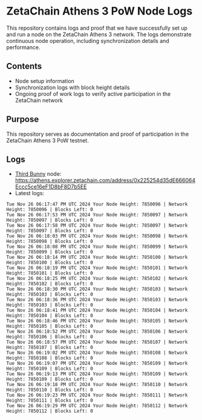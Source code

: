 # ZetaChain Athens 3 PoW Node Logs
This repository contains logs and proof that we have successfully set up and run a node on the ZetaChain Athens 3 network. The logs demonstrate continuous node operation, including synchronization details and performance.

## Contents
- Node setup information
- Synchronization logs with block height details
- Ongoing proof of work logs to verify active participation in the ZetaChain network

## Purpose
This repository serves as documentation and proof of participation in the ZetaChain Athens 3 PoW testnet.

## Logs

- [Third Bunny](https://thirdbunny.xyz/) node: https://athens.explorer.zetachain.com/address/0x225254d35dE666064Eccc5ce16eF1D8bF8D7b5EE
- Latest logs:
```
Tue Nov 26 06:17:47 PM UTC 2024 Your Node Height: 7850096 | Network Height: 7850096 | Blocks Left: 0
Tue Nov 26 06:17:53 PM UTC 2024 Your Node Height: 7850097 | Network Height: 7850097 | Blocks Left: 0
Tue Nov 26 06:17:58 PM UTC 2024 Your Node Height: 7850097 | Network Height: 7850097 | Blocks Left: 0
Tue Nov 26 06:18:03 PM UTC 2024 Your Node Height: 7850098 | Network Height: 7850098 | Blocks Left: 0
Tue Nov 26 06:18:08 PM UTC 2024 Your Node Height: 7850099 | Network Height: 7850099 | Blocks Left: 0
Tue Nov 26 06:18:14 PM UTC 2024 Your Node Height: 7850100 | Network Height: 7850100 | Blocks Left: 0
Tue Nov 26 06:18:19 PM UTC 2024 Your Node Height: 7850101 | Network Height: 7850101 | Blocks Left: 0
Tue Nov 26 06:18:25 PM UTC 2024 Your Node Height: 7850102 | Network Height: 7850102 | Blocks Left: 0
Tue Nov 26 06:18:30 PM UTC 2024 Your Node Height: 7850103 | Network Height: 7850103 | Blocks Left: 0
Tue Nov 26 06:18:36 PM UTC 2024 Your Node Height: 7850103 | Network Height: 7850103 | Blocks Left: 0
Tue Nov 26 06:18:41 PM UTC 2024 Your Node Height: 7850104 | Network Height: 7850104 | Blocks Left: 0
Tue Nov 26 06:18:46 PM UTC 2024 Your Node Height: 7850105 | Network Height: 7850105 | Blocks Left: 0
Tue Nov 26 06:18:52 PM UTC 2024 Your Node Height: 7850106 | Network Height: 7850106 | Blocks Left: 0
Tue Nov 26 06:18:57 PM UTC 2024 Your Node Height: 7850107 | Network Height: 7850107 | Blocks Left: 0
Tue Nov 26 06:19:02 PM UTC 2024 Your Node Height: 7850108 | Network Height: 7850108 | Blocks Left: 0
Tue Nov 26 06:19:07 PM UTC 2024 Your Node Height: 7850109 | Network Height: 7850109 | Blocks Left: 0
Tue Nov 26 06:19:13 PM UTC 2024 Your Node Height: 7850109 | Network Height: 7850109 | Blocks Left: 0
Tue Nov 26 06:19:18 PM UTC 2024 Your Node Height: 7850110 | Network Height: 7850110 | Blocks Left: 0
Tue Nov 26 06:19:23 PM UTC 2024 Your Node Height: 7850111 | Network Height: 7850111 | Blocks Left: 0
Tue Nov 26 06:19:29 PM UTC 2024 Your Node Height: 7850112 | Network Height: 7850112 | Blocks Left: 0
```
